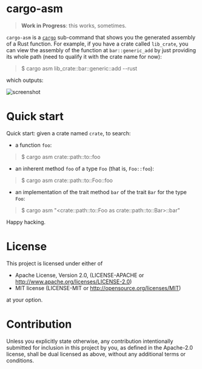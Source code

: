 # cargo-asm

> **Work in Progress**: this works, sometimes.

`cargo-asm` is a [`cargo`] sub-command that shows you the generated assembly of
a Rust function. For example, if you have a crate called `lib_crate`, you can
view the assembly of the function at `bar::generic_add` by just providing its
whole path (need to qualify it with the crate name for now):

> $ cargo asm lib_crate::bar::generic::add --rust

which outputs:


![screenshot](https://raw.githubusercontent.com/gnzlbg/cargo-asm/images/screenshot.png)


# Quick start

Quick start: given a crate named `crate`, to search:

  * a function `foo`:
  
  >$ cargo asm crate::path::to::foo
  
  * an inherent method `foo` of a type `Foo` (that is, `Foo::foo`):

  >$ cargo asm crate::path::to::Foo::foo
  
  * an implementation of the trait method `bar` of the trait `Bar` for the type `Foo`:
      
  >$ cargo asm "<crate::path::to::Foo as crate::path::to::Bar>::bar"


Happy hacking. 

# License
This project is licensed under either of

* Apache License, Version 2.0, (LICENSE-APACHE or http://www.apache.org/licenses/LICENSE-2.0)
* MIT license (LICENSE-MIT or http://opensource.org/licenses/MIT)

at your option.

# Contribution

Unless you explicitly state otherwise, any contribution intentionally submitted
for inclusion in this project by you, as defined in the Apache-2.0 license,
shall be dual licensed as above, without any additional terms or conditions.

[`cargo`]: https://crates.io/
